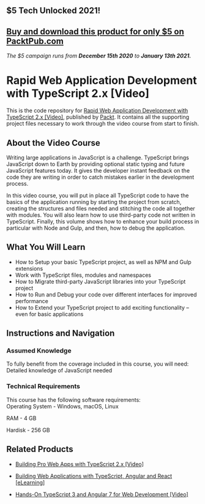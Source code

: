 ## $5 Tech Unlocked 2021!
[Buy and download this product for only $5 on PacktPub.com](https://www.packtpub.com/)
-----
*The $5 campaign         runs from __December 15th 2020__ to __January 13th 2021.__*

# Rapid Web Application Development with TypeScript 2.x [Video]
This is the code repository for [Rapid Web Application Development with TypeScript 2.x [Video]](https://www.packtpub.com/application-development/rapid-web-application-development-typescript-2x-video?utm_source=github&utm_medium=repository&utm_campaign=9781787287389), published by [Packt](https://www.packtpub.com/?utm_source=github). It contains all the supporting project files necessary to work through the video course from start to finish.
## About the Video Course
Writing large applications in JavaScript is a challenge. TypeScript brings JavaScript down to Earth by providing optional static typing and future JavaScript features today. It gives the developer instant feedback on the code they are writing in order to catch mistakes earlier in the development process.

In this video course, you will put in place all TypeScript code to have the basics of the application running by starting the project from scratch, creating the structures and files needed and stitching the code all together with modules. You will also learn how to use third-party code not written in TypeScript. Finally, this volume shows how to enhance your build process in particular with Node and Gulp, and then, how to debug the application.



<H2>What You Will Learn</H2>
<DIV class=book-info-will-learn-text>
<UL>
<LI>How to Setup your basic TypeScript project, as well as NPM and Gulp extensions 
<LI>Work with TypeScript files, modules and namespaces 
<LI>How to Migrate third-party JavaScript libraries into your TypeScript project 
<LI>How to Run and Debug your code over different interfaces for improved performance 
<LI>How to Extend your TypeScript project to add exciting functionality – even for basic applications </LI></UL></DIV>

## Instructions and Navigation
### Assumed Knowledge
To fully benefit from the coverage included in this course, you will need:<br/>
Detailed knowledge of JavaScript needed
### Technical Requirements
This course has the following software requirements:<br/>
Operating System - Windows, macOS, Linux

RAM - 4 GB

Hardisk - 256 GB

## Related Products
* [Building Pro Web Apps with TypeScript 2.x [Video]](https://www.packtpub.com/application-development/building-pro-web-apps-typescript-2x-video?utm_source=github&utm_medium=repository&utm_campaign=9781788292054)

* [Building Web Applications with TypeScript, Angular and React [eLearning]](https://www.packtpub.com/web-development/building-web-applications-typescript-angular-and-react-elearning?utm_source=github&utm_medium=repository&utm_campaign=9781789340334)

* [Hands-On TypeScript 3 and Angular 7 for Web Development [Video]](https://www.packtpub.com/web-development/hands-typescript-3-and-angular-7-web-development-video?utm_source=github&utm_medium=repository&utm_campaign=9781789806045)

